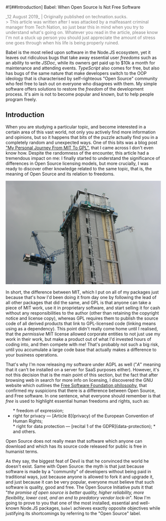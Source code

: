 #![##Introduction] Babel: When Open Source Is Not Free Software

<span style="color:grey;">
  _12 August 2019_ | <span text-monospace>Originally published on technation.sucks</span>.
  <br>
  > This article was written after I was attacked by a malfeasant criminal manager from Tech Nation, so just bear this in mind when you try to understand what's going on. Whatever you read in the article, please know I'm not a stuck up person you should just appreciate the amount of stress one goes through when his life is being properly ruined.
</span>

<tldr>Babel is the most relied upon software in the Node.JS ecosystem, yet it leaves out ridiculous bugs that take away essential user *freedoms* such as an ability to write _JSDoc_, while its owners get paid up to $10k a month for maintenance and attending events. _TypeScript_ also comes for free, but also has bugs of the same nature that make developers switch to the OOP ideology that is characterised by self-righteous "Open Source" community who feel free to lash out on everyone who disagrees with them. My simple software offers solutions to restore the *freedom* of the development process. It's aim is not to become popular and known, but to help people program freely.</tldr>

## Introduction

When you are studying a particular topic, and become interested in a certain area of this vast world, not only you actively find more information and opinions, but so it happens that bits of the puzzle actually find you in a completely random and unexpected ways. One of this bits was a blog post ["My Personal Journey From MIT To GPL"](journey), that I came across I don't even know how. Despite the randomness of the encounter, this article had a tremendous impact on me: I finally started to understand the significance of differences in Open Source licensing models, but more crucially, I was ready to discover other knowledge related to the same topic, that is, the meaning of Open Source and its relation to freedoms.

<p mb-0>
  <img img-fluid webp="photo" src="./img/IMG-9090.JPG" alt="A tower building under construction in London." />
</p>

<bandcamp-babylon />

<!-- <iframe style="border: 0; width: 100%; height: 42px;" src="https://bandcamp.com/EmbeddedPlayer/track=2501984252/size=small/bgcol=ffffff/linkcol=2ebd35/transparent=true/" seamless><a href="http://ruffdiamondmusic.bandcamp.com/track/babylon-shall-fall-lola-ft-william-spring">Babylon shall fall - Lola Ft William Spring by Roll &amp; Record</a></iframe> -->
<div mb-3></div>

In short, the difference between MIT, which I put on all of my packages just because that's how I'd been doing it from day one by following the lead of all other packages that did the same, and GPL is that anyone can take a piece of MIT work, use it in proprietary software, and start selling it for cash without any responsibilities to the author (other than retaining the copyright notice and license copy), whereas GPL requires them to publish the source code of all derived products that link to GPL-licensed code (linking means using as a dependency). This point didn't really come home until I realised, that the _permissive_ MIT license allowed corporate entities to not just use my work in their work, but make a product out of what I'd invested hours of coding into, and then compete with me! That's probably not such a big risk, until you accumulate a large code base that actually makes a difference to your business operations.

That's why I'm now releasing my software under AGPL as well ("*A*" meaning that it can't be installed on a server for SaaS purposes either). However, it's not this decision that is the main point of this section, but the fact that after browsing web in search for more info on licensing, I discovered the GNU website which outlines the [Free Software Foundation philosophy](https://www.gnu.org/philosophy/open-source-misses-the-point.html), that confirmed my suspicions that there is a difference between Open Source, and Free software. In one sentence, what everyone should remember is that *free* is used to highlight essential human freedoms and rights, such as:

<ul>
  * freedom of expression;
  <li>right for privacy &mdash; [Article 8](privacy) of the European Convention of Human Rights;</li>
  * right for data protection &mdash; [recital 1 of the GDPR](data-protection);
  * and others.
</ul>

Open Source does not really mean that software which anyone can download and which has its source code released for public is free in humanist terms.

As they say, the biggest feat of Devil is that he convinced the world he doesn't exist. Same with Open Source: the myth is that just because software is made by a "community" of developers without being paid in traditional ways, just because anyone is allowed to fork it and upgrade it, and just because it can be very popular, everyone must believe that such software is quality, good and free. The Open Source Initiative puts it that "_the promise of open source is better quality, higher reliability, more flexibility, lower cost, and an end to predatory vendor lock-in_". Now I'm going to prove to you that one of the most installed, essential and well-known Node.JS packages, `babel` achieves exactly opposite objectives while justifying its shortcomings by referring to the "Open Source" label.

<section-break />